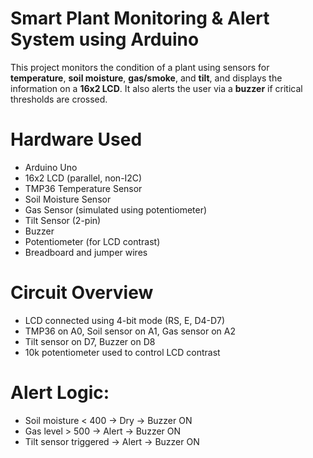 
# Smart Plant Monitoring & Alert System using Arduino

This project monitors the condition of a plant using sensors for **temperature**, **soil moisture**, **gas/smoke**, and **tilt**, and displays the information on a **16x2 LCD**. It also alerts the user via a **buzzer** if critical thresholds are crossed.

# Hardware Used

- Arduino Uno
- 16x2 LCD (parallel, non-I2C)
- TMP36 Temperature Sensor
- Soil Moisture Sensor
- Gas Sensor (simulated using potentiometer)
- Tilt Sensor (2-pin)
- Buzzer
- Potentiometer (for LCD contrast)
- Breadboard and jumper wires

 # Circuit Overview

- LCD connected using 4-bit mode (RS, E, D4-D7)
- TMP36 on A0, Soil sensor on A1, Gas sensor on A2
- Tilt sensor on D7, Buzzer on D8
- 10k potentiometer used to control LCD contrast



 # Alert Logic:
- Soil moisture < 400 → Dry → Buzzer ON
- Gas level > 500 → Alert → Buzzer ON
- Tilt sensor triggered → Alert → Buzzer ON


